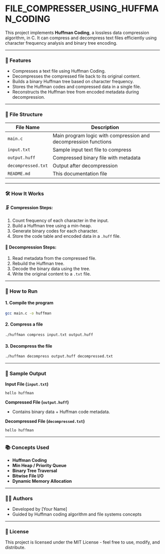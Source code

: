 # FILE_COMPRESSER_USING_HUFFMAN_CODING


This project implements **Huffman Coding**, a lossless data compression algorithm, in C. It can compress and decompress text files efficiently using character frequency analysis and binary tree encoding.

---

### 🔧 Features

* Compresses a text file using Huffman Coding.
* Decompresses the compressed file back to its original content.
* Builds a binary Huffman tree based on character frequency.
* Stores the Huffman codes and compressed data in a single file.
* Reconstructs the Huffman tree from encoded metadata during decompression.

---

### 📁 File Structure

| File Name          | Description                                                     |
| ------------------ | --------------------------------------------------------------- |
| `main.c`           | Main program logic with compression and decompression functions |
| `input.txt`        | Sample input text file to compress                              |
| `output.huff`      | Compressed binary file with metadata                            |
| `decompressed.txt` | Output after decompression                                      |
| `README.md`        | This documentation file                                         |

---

### 🛠 How It Works

#### 🗜 Compression Steps:

1. Count frequency of each character in the input.
2. Build a Huffman tree using a min-heap.
3. Generate binary codes for each character.
4. Store the code table and encoded data in a `.huff` file.

#### 📂 Decompression Steps:

1. Read metadata from the compressed file.
2. Rebuild the Huffman tree.
3. Decode the binary data using the tree.
4. Write the original content to a `.txt` file.

---

### 🚀 How to Run

#### 1. **Compile the program**

```bash
gcc main.c -o huffman
```

#### 2. **Compress a file**

```bash
./huffman compress input.txt output.huff
```

#### 3. **Decompress the file**

```bash
./huffman decompress output.huff decompressed.txt
```

---

### 🧪 Sample Output

**Input File (`input.txt`)**

```
hello huffman
```

**Compressed File (`output.huff`)**

* Contains binary data + Huffman code metadata.

**Decompressed File (`decompressed.txt`)**

```
hello huffman
```

---

### 📚 Concepts Used

* **Huffman Coding**
* **Min Heap / Priority Queue**
* **Binary Tree Traversal**
* **Bitwise File I/O**
* **Dynamic Memory Allocation**

---

### 🧑‍💻 Authors

* Developed by \[Your Name]
* Guided by Huffman coding algorithm and file systems concepts

---

### 📜 License

This project is licensed under the MIT License - feel free to use, modify, and distribute.

